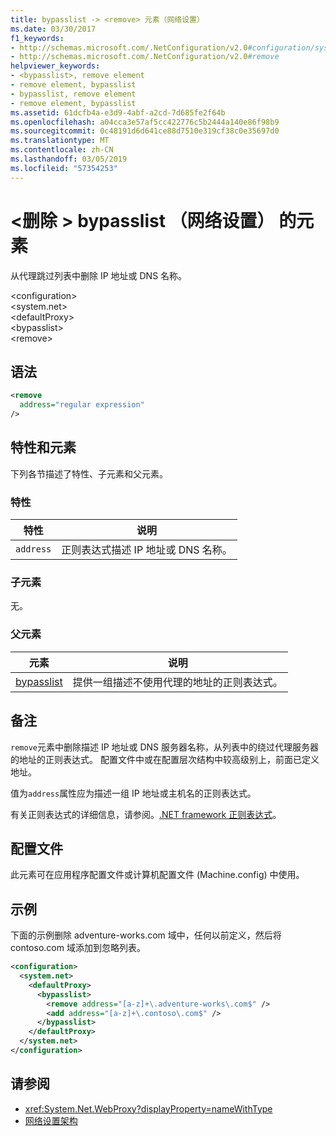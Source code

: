 ```yaml
---
title: bypasslist -> <remove> 元素（网络设置）
ms.date: 03/30/2017
f1_keywords:
- http://schemas.microsoft.com/.NetConfiguration/v2.0#configuration/system.net/defaultProxy/bypasslist/remove
- http://schemas.microsoft.com/.NetConfiguration/v2.0#remove
helpviewer_keywords:
- <bypasslist>, remove element
- remove element, bypasslist
- bypasslist, remove element
- remove element, bypasslist
ms.assetid: 61dcfb4a-e3d9-4abf-a2cd-7d685fe2f64b
ms.openlocfilehash: a04cca3e57af5cc422776c5b2444a140e86f98b9
ms.sourcegitcommit: 0c48191d6d641ce88d7510e319cf38c0e35697d0
ms.translationtype: MT
ms.contentlocale: zh-CN
ms.lasthandoff: 03/05/2019
ms.locfileid: "57354253"
---
```

# <a name="remove-element-for-bypasslist-network-settings"></a>\<删除 > bypasslist （网络设置） 的元素

从代理跳过列表中删除 IP 地址或 DNS 名称。

\<configuration>\
\<system.net>\
\<defaultProxy>\
\<bypasslist>\
\<remove>

## <a name="syntax"></a>语法

```xml
<remove
  address="regular expression"
/>
```

## <a name="attributes-and-elements"></a>特性和元素

下列各节描述了特性、子元素和父元素。

### <a name="attributes"></a>特性

|**特性**|**说明**|
|-------------------|---------------------|
|`address`|正则表达式描述 IP 地址或 DNS 名称。|

### <a name="child-elements"></a>子元素

无。

### <a name="parent-elements"></a>父元素

|**元素**|**说明**|
|-----------------|---------------------|
|[bypasslist](../../../../../docs/framework/configure-apps/file-schema/network/bypasslist-element-network-settings.md)|提供一组描述不使用代理的地址的正则表达式。|

## <a name="remarks"></a>备注

`remove`元素中删除描述 IP 地址或 DNS 服务器名称，从列表中的绕过代理服务器的地址的正则表达式。 配置文件中或在配置层次结构中较高级别上，前面已定义地址。

值为`address`属性应为描述一组 IP 地址或主机名的正则表达式。

有关正则表达式的详细信息，请参阅。[.NET framework 正则表达式](../../../../../docs/standard/base-types/regular-expressions.md)。

## <a name="configuration-files"></a>配置文件

此元素可在应用程序配置文件或计算机配置文件 (Machine.config) 中使用。

## <a name="example"></a>示例

下面的示例删除 adventure-works.com 域中，任何以前定义，然后将 contoso.com 域添加到忽略列表。

```xml
<configuration>
  <system.net>
    <defaultProxy>
      <bypasslist>
        <remove address="[a-z]+\.adventure-works\.com$" />
        <add address="[a-z]+\.contoso\.com$" />
      </bypasslist>
    </defaultProxy>
  </system.net>
</configuration>
```

## <a name="see-also"></a>请参阅

- <xref:System.Net.WebProxy?displayProperty=nameWithType>
- [网络设置架构](../../../../../docs/framework/configure-apps/file-schema/network/index.md)

